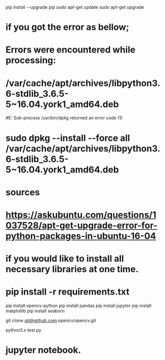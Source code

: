 pip install --upgrade pip
sudo apt-get update
sudo apt-get upgrade

# if you got the error as bellow;
#
# Errors were encountered while processing:
# /var/cache/apt/archives/libpython3.6-stdlib_3.6.5-5~16.04.york1_amd64.deb
#E: Sub-process /usr/bin/dpkg returned an error code (1)
#
# sudo dpkg --install --force all /var/cache/apt/archives/libpython3.6-stdlib_3.6.5-5~16.04.york1_amd64.deb
# sources
# https://askubuntu.com/questions/1037528/apt-get-upgrade-error-for-python-packages-in-ubuntu-16-04

# if you would like to install all necessary libraries at one time.
# pip install -r requirements.txt
 
pip install opencv-python
pip install pandas
pip install jupyter
pip install matplotlib
pip install seaborn

git clone git@github.com:opencv/opencv.git


python3.x test.py
# jupyter notebook.
